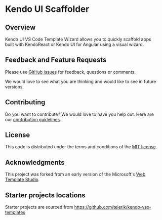 # Kendo UI Scaffolder

## Overview

Kendo UI VS Code Template Wizard allows you to quickly scaffold apps built with KendoReact or Kendo UI for Angular using a visual wizard.

## Feedback and Feature Requests

Please use [GitHub issues](https://github.com/telerik/kendo-vscode-extensions/issues) for feedback, questions or comments.

We would love to see what you are thinking and would like to see in future versions.

## Contributing

Do you want to contribute? We would love to have you help out. Here are our [contribution guidelines](CONTRIBUTING.md).

## License

This code is distributed under the terms and conditions of the [MIT license](LICENSE.md).

## Acknowledgments

This project was forked from an early version of the Microsoft's [Web Template Studio](https://github.com/microsoft/webtemplatestudio).

## Starter projects locations

Starter projects are sourced from https://github.com/telerik/kendo-vsx-templates

